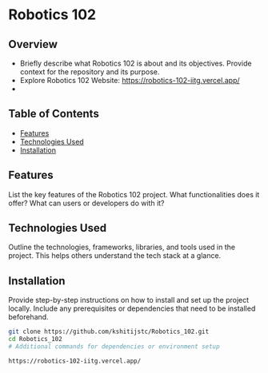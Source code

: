# Robotics 102

## Overview
- Briefly describe what Robotics 102 is about and its objectives. Provide context for the repository and its purpose.
- Explore Robotics 102 Website:  https://robotics-102-iitg.vercel.app/
- 
## Table of Contents
- [Features](#features)
- [Technologies Used](#technologies-used)
- [Installation](#installation)

## Features
List the key features of the Robotics 102 project. What functionalities does it offer? What can users or developers do with it?

## Technologies Used
Outline the technologies, frameworks, libraries, and tools used in the project. This helps others understand the tech stack at a glance.

## Installation
Provide step-by-step instructions on how to install and set up the project locally. Include any prerequisites or dependencies that need to be installed beforehand.

```sh
git clone https://github.com/kshitijstc/Robotics_102.git
cd Robotics_102
# Additional commands for dependencies or environment setup

https://robotics-102-iitg.vercel.app/
